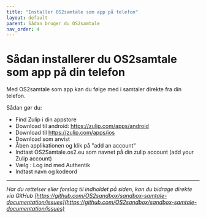```yaml
---
title: "Installer OS2samtale som app på telefon"
layout: default
parent: Sådan bruger du OS2samtale  
nav_order: 4
---
```


# **Sådan installerer du OS2samtale som app på din telefon**

Med OS2samtale som app kan du følge med i samtaler direkte fra din telefon. 

Sådan gør du:

  - Find Zulip i din appstore 
  - Download til android: https://zulip.com/apps/android
  - Download til https://zulip.com/apps/ios
- Download som anvist
- Åben applikationen og klik på "add an account"
- Indtast OS2Samtale.os2.eu som navnet på din zulip account (add your Zulip account)
- Vælg : Log ind med Authentik
- Indtast navn og kodeord


***

*Har du rettelser eller forslag til indholdet på siden, kan du bidrage direkte via GitHub [https://github.com/OS2sandbox/sandbox-samtale-documentation/issues](https://github.com/OS2sandbox/sandbox-samtale-documentation/issues)*
